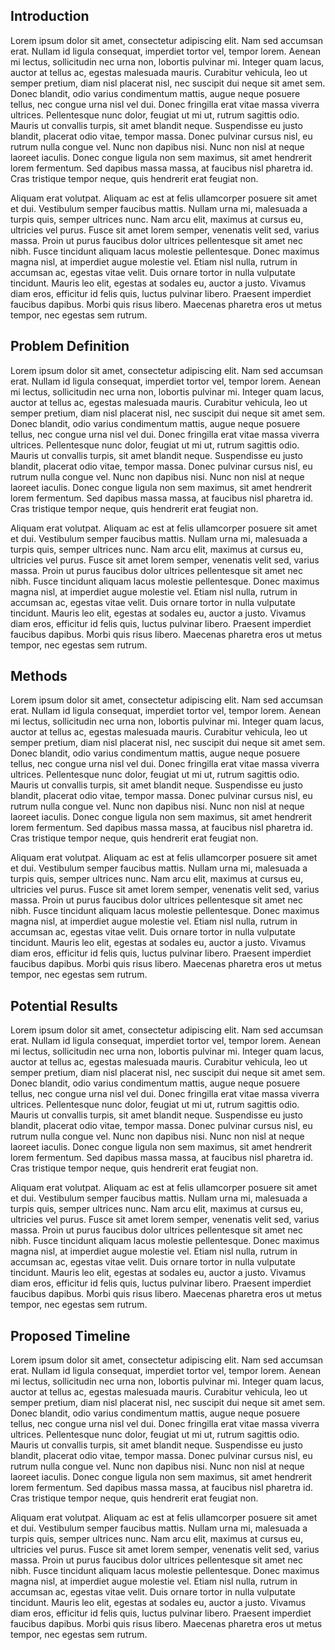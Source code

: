 
## Introduction

Lorem ipsum dolor sit amet, consectetur adipiscing elit. Nam sed accumsan erat. Nullam id ligula consequat, imperdiet tortor vel, tempor lorem. Aenean mi lectus, sollicitudin nec urna non, lobortis pulvinar mi. Integer quam lacus, auctor at tellus ac, egestas malesuada mauris. Curabitur vehicula, leo ut semper pretium, diam nisl placerat nisl, nec suscipit dui neque sit amet sem. Donec blandit, odio varius condimentum mattis, augue neque posuere tellus, nec congue urna nisl vel dui. Donec fringilla erat vitae massa viverra ultrices. Pellentesque nunc dolor, feugiat ut mi ut, rutrum sagittis odio. Mauris ut convallis turpis, sit amet blandit neque. Suspendisse eu justo blandit, placerat odio vitae, tempor massa. Donec pulvinar cursus nisl, eu rutrum nulla congue vel. Nunc non dapibus nisi. Nunc non nisl at neque laoreet iaculis. Donec congue ligula non sem maximus, sit amet hendrerit lorem fermentum. Sed dapibus massa massa, at faucibus nisl pharetra id. Cras tristique tempor neque, quis hendrerit erat feugiat non.

Aliquam erat volutpat. Aliquam ac est at felis ullamcorper posuere sit amet et dui. Vestibulum semper faucibus mattis. Nullam urna mi, malesuada a turpis quis, semper ultrices nunc. Nam arcu elit, maximus at cursus eu, ultricies vel purus. Fusce sit amet lorem semper, venenatis velit sed, varius massa. Proin ut purus faucibus dolor ultrices pellentesque sit amet nec nibh. Fusce tincidunt aliquam lacus molestie pellentesque. Donec maximus magna nisl, at imperdiet augue molestie vel. Etiam nisl nulla, rutrum in accumsan ac, egestas vitae velit. Duis ornare tortor in nulla vulputate tincidunt. Mauris leo elit, egestas at sodales eu, auctor a justo. Vivamus diam eros, efficitur id felis quis, luctus pulvinar libero. Praesent imperdiet faucibus dapibus. Morbi quis risus libero. Maecenas pharetra eros ut metus tempor, nec egestas sem rutrum.

## Problem Definition

Lorem ipsum dolor sit amet, consectetur adipiscing elit. Nam sed accumsan erat. Nullam id ligula consequat, imperdiet tortor vel, tempor lorem. Aenean mi lectus, sollicitudin nec urna non, lobortis pulvinar mi. Integer quam lacus, auctor at tellus ac, egestas malesuada mauris. Curabitur vehicula, leo ut semper pretium, diam nisl placerat nisl, nec suscipit dui neque sit amet sem. Donec blandit, odio varius condimentum mattis, augue neque posuere tellus, nec congue urna nisl vel dui. Donec fringilla erat vitae massa viverra ultrices. Pellentesque nunc dolor, feugiat ut mi ut, rutrum sagittis odio. Mauris ut convallis turpis, sit amet blandit neque. Suspendisse eu justo blandit, placerat odio vitae, tempor massa. Donec pulvinar cursus nisl, eu rutrum nulla congue vel. Nunc non dapibus nisi. Nunc non nisl at neque laoreet iaculis. Donec congue ligula non sem maximus, sit amet hendrerit lorem fermentum. Sed dapibus massa massa, at faucibus nisl pharetra id. Cras tristique tempor neque, quis hendrerit erat feugiat non.

Aliquam erat volutpat. Aliquam ac est at felis ullamcorper posuere sit amet et dui. Vestibulum semper faucibus mattis. Nullam urna mi, malesuada a turpis quis, semper ultrices nunc. Nam arcu elit, maximus at cursus eu, ultricies vel purus. Fusce sit amet lorem semper, venenatis velit sed, varius massa. Proin ut purus faucibus dolor ultrices pellentesque sit amet nec nibh. Fusce tincidunt aliquam lacus molestie pellentesque. Donec maximus magna nisl, at imperdiet augue molestie vel. Etiam nisl nulla, rutrum in accumsan ac, egestas vitae velit. Duis ornare tortor in nulla vulputate tincidunt. Mauris leo elit, egestas at sodales eu, auctor a justo. Vivamus diam eros, efficitur id felis quis, luctus pulvinar libero. Praesent imperdiet faucibus dapibus. Morbi quis risus libero. Maecenas pharetra eros ut metus tempor, nec egestas sem rutrum.

## Methods

Lorem ipsum dolor sit amet, consectetur adipiscing elit. Nam sed accumsan erat. Nullam id ligula consequat, imperdiet tortor vel, tempor lorem. Aenean mi lectus, sollicitudin nec urna non, lobortis pulvinar mi. Integer quam lacus, auctor at tellus ac, egestas malesuada mauris. Curabitur vehicula, leo ut semper pretium, diam nisl placerat nisl, nec suscipit dui neque sit amet sem. Donec blandit, odio varius condimentum mattis, augue neque posuere tellus, nec congue urna nisl vel dui. Donec fringilla erat vitae massa viverra ultrices. Pellentesque nunc dolor, feugiat ut mi ut, rutrum sagittis odio. Mauris ut convallis turpis, sit amet blandit neque. Suspendisse eu justo blandit, placerat odio vitae, tempor massa. Donec pulvinar cursus nisl, eu rutrum nulla congue vel. Nunc non dapibus nisi. Nunc non nisl at neque laoreet iaculis. Donec congue ligula non sem maximus, sit amet hendrerit lorem fermentum. Sed dapibus massa massa, at faucibus nisl pharetra id. Cras tristique tempor neque, quis hendrerit erat feugiat non.

Aliquam erat volutpat. Aliquam ac est at felis ullamcorper posuere sit amet et dui. Vestibulum semper faucibus mattis. Nullam urna mi, malesuada a turpis quis, semper ultrices nunc. Nam arcu elit, maximus at cursus eu, ultricies vel purus. Fusce sit amet lorem semper, venenatis velit sed, varius massa. Proin ut purus faucibus dolor ultrices pellentesque sit amet nec nibh. Fusce tincidunt aliquam lacus molestie pellentesque. Donec maximus magna nisl, at imperdiet augue molestie vel. Etiam nisl nulla, rutrum in accumsan ac, egestas vitae velit. Duis ornare tortor in nulla vulputate tincidunt. Mauris leo elit, egestas at sodales eu, auctor a justo. Vivamus diam eros, efficitur id felis quis, luctus pulvinar libero. Praesent imperdiet faucibus dapibus. Morbi quis risus libero. Maecenas pharetra eros ut metus tempor, nec egestas sem rutrum.


## Potential Results

Lorem ipsum dolor sit amet, consectetur adipiscing elit. Nam sed accumsan erat. Nullam id ligula consequat, imperdiet tortor vel, tempor lorem. Aenean mi lectus, sollicitudin nec urna non, lobortis pulvinar mi. Integer quam lacus, auctor at tellus ac, egestas malesuada mauris. Curabitur vehicula, leo ut semper pretium, diam nisl placerat nisl, nec suscipit dui neque sit amet sem. Donec blandit, odio varius condimentum mattis, augue neque posuere tellus, nec congue urna nisl vel dui. Donec fringilla erat vitae massa viverra ultrices. Pellentesque nunc dolor, feugiat ut mi ut, rutrum sagittis odio. Mauris ut convallis turpis, sit amet blandit neque. Suspendisse eu justo blandit, placerat odio vitae, tempor massa. Donec pulvinar cursus nisl, eu rutrum nulla congue vel. Nunc non dapibus nisi. Nunc non nisl at neque laoreet iaculis. Donec congue ligula non sem maximus, sit amet hendrerit lorem fermentum. Sed dapibus massa massa, at faucibus nisl pharetra id. Cras tristique tempor neque, quis hendrerit erat feugiat non.

Aliquam erat volutpat. Aliquam ac est at felis ullamcorper posuere sit amet et dui. Vestibulum semper faucibus mattis. Nullam urna mi, malesuada a turpis quis, semper ultrices nunc. Nam arcu elit, maximus at cursus eu, ultricies vel purus. Fusce sit amet lorem semper, venenatis velit sed, varius massa. Proin ut purus faucibus dolor ultrices pellentesque sit amet nec nibh. Fusce tincidunt aliquam lacus molestie pellentesque. Donec maximus magna nisl, at imperdiet augue molestie vel. Etiam nisl nulla, rutrum in accumsan ac, egestas vitae velit. Duis ornare tortor in nulla vulputate tincidunt. Mauris leo elit, egestas at sodales eu, auctor a justo. Vivamus diam eros, efficitur id felis quis, luctus pulvinar libero. Praesent imperdiet faucibus dapibus. Morbi quis risus libero. Maecenas pharetra eros ut metus tempor, nec egestas sem rutrum.



## Proposed Timeline

Lorem ipsum dolor sit amet, consectetur adipiscing elit. Nam sed accumsan erat. Nullam id ligula consequat, imperdiet tortor vel, tempor lorem. Aenean mi lectus, sollicitudin nec urna non, lobortis pulvinar mi. Integer quam lacus, auctor at tellus ac, egestas malesuada mauris. Curabitur vehicula, leo ut semper pretium, diam nisl placerat nisl, nec suscipit dui neque sit amet sem. Donec blandit, odio varius condimentum mattis, augue neque posuere tellus, nec congue urna nisl vel dui. Donec fringilla erat vitae massa viverra ultrices. Pellentesque nunc dolor, feugiat ut mi ut, rutrum sagittis odio. Mauris ut convallis turpis, sit amet blandit neque. Suspendisse eu justo blandit, placerat odio vitae, tempor massa. Donec pulvinar cursus nisl, eu rutrum nulla congue vel. Nunc non dapibus nisi. Nunc non nisl at neque laoreet iaculis. Donec congue ligula non sem maximus, sit amet hendrerit lorem fermentum. Sed dapibus massa massa, at faucibus nisl pharetra id. Cras tristique tempor neque, quis hendrerit erat feugiat non.

Aliquam erat volutpat. Aliquam ac est at felis ullamcorper posuere sit amet et dui. Vestibulum semper faucibus mattis. Nullam urna mi, malesuada a turpis quis, semper ultrices nunc. Nam arcu elit, maximus at cursus eu, ultricies vel purus. Fusce sit amet lorem semper, venenatis velit sed, varius massa. Proin ut purus faucibus dolor ultrices pellentesque sit amet nec nibh. Fusce tincidunt aliquam lacus molestie pellentesque. Donec maximus magna nisl, at imperdiet augue molestie vel. Etiam nisl nulla, rutrum in accumsan ac, egestas vitae velit. Duis ornare tortor in nulla vulputate tincidunt. Mauris leo elit, egestas at sodales eu, auctor a justo. Vivamus diam eros, efficitur id felis quis, luctus pulvinar libero. Praesent imperdiet faucibus dapibus. Morbi quis risus libero. Maecenas pharetra eros ut metus tempor, nec egestas sem rutrum.



